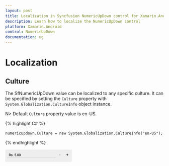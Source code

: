 ```yaml
---
layout: post
title: Localization in Syncfusion NumericUpDown control for Xamarin.Android
description: Learn how to localize the NumericUpDown control
platform: Xamarin.Android
control: NumericUpDown
documentation: ug
---
```

# Localization

## Culture

The SfNumericUpDown value can be localized to any specific culture. It can be specified by setting the `Culture` property with `System.Globalization.CultureInfo` object instance.

N> Default `Culture` property value is en-US.

{% highlight C# %}

	numericupdown.Culture = new System.Globalization.CultureInfo("en-US");
	
{% endhighlight %}

![](images/Culture.png)




